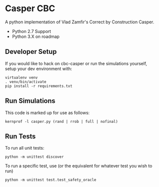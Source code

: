 # Casper CBC
A python implementation of Vlad Zamfir's Correct by Construction Casper.
* Python 2.7 Support
* Python 3.X on roadmap


## Developer Setup
If you would like to hack on cbc-casper or run the simulations yourself, setup your dev environment with:
```
virtualenv venv
. venv/bin/activate
pip install -r requirements.txt
```

## Run Simulations
This code is marked up for use as follows:
```
kernprof -l casper.py (rand | rrob | full | nofinal)
```

## Run Tests
To run all unit tests:
```
python -m unittest discover
```
To run a specific test, use (or the equivalent for whatever test you wish to run)
```
python -m unittest test.test_safety_oracle
```
